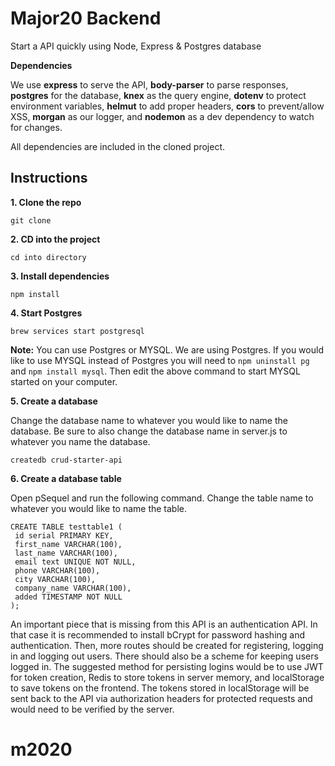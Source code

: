 # Major20 Backend
Start a API quickly using Node, Express & Postgres database

**Dependencies**

We use **express** to serve the API, **body-parser** to parse responses, **postgres** for the database, **knex** as the query engine, **dotenv** to protect environment variables, **helmut** to add proper headers, **cors** to prevent/allow XSS, **morgan** as our logger, and **nodemon** as a dev dependency to watch for changes.

All dependencies are included in the cloned project.

## Instructions

**1. Clone the repo**

```
git clone 
```

**2. CD into the project**

```
cd into directory
```

**3. Install dependencies**

```
npm install
```

**4. Start Postgres**

```
brew services start postgresql
```

**Note:** You can use Postgres or MYSQL. We are using Postgres. If you would like to use MYSQL instead of Postgres you will need to `npm uninstall pg` and `npm install mysql`. Then edit the above command to start MYSQL started on your computer.

**5. Create a database**

Change the database name to whatever you would like to name the database. Be sure to also change the database name in server.js to whatever you name the database.

```
createdb crud-starter-api
```

**6. Create a database table**

Open pSequel and run the following command. Change the table name to whatever you would like to name the table.

```
CREATE TABLE testtable1 (
 id serial PRIMARY KEY,
 first_name VARCHAR(100),
 last_name VARCHAR(100),
 email text UNIQUE NOT NULL,
 phone VARCHAR(100),
 city VARCHAR(100),
 company_name VARCHAR(100),
 added TIMESTAMP NOT NULL
);
```


An important piece that is missing from this API is an authentication API. In that case it is recommended to install bCrypt for password hashing and authentication. Then, more routes should be created for registering, logging in and logging out users. There should also be a scheme for keeping users logged in. The suggested method for persisting logins would be to use JWT for token creation, Redis to store tokens in server memory, and localStorage to save tokens on the frontend. The tokens stored in localStorage will be sent back to the API via authorization headers for protected requests and would need to be verified by the server.

# m2020
